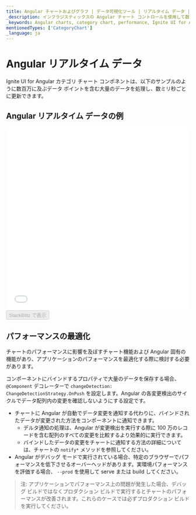 ```yaml
---
title: Angular チャートおよびグラフ | データ可視化ツール | リアルタイム データ | インフラジスティックス
_description: インフラジスティックスの Angular チャート コントロールを使用して数百万のデータ ポイントを超高速でレンダリングします。Ignite UI for Angular グラフの高パフォーマンスをお試しください!
_keywords: Angular charts, category chart, performance, Ignite UI for Angular, Infragistics, data binding, Angular チャート, カテゴリ チャート, パフォーマンス, インフラジスティックス、データ バインディング
mentionedTypes: ['CategoryChart']
_language: ja
---
```


# Angular リアルタイム データ

Ignite UI for Angular カテゴリ チャート コンポネントは、以下のサンプルのように数百万に及ぶデータ ポイントを含む大量のデータを処理し、数ミリ秒ごとに更新できます。

## Angular リアルタイム データの例

<div class="sample-container loading" style="height: 500px;">
    <iframe id="category-chart-high-frequency-iframe" align="center" src='{environment:dvDemosBaseUrl}/charts/category-chart-high-frequency' height="100%" width="100%" seamless frameBorder="0" onload="onXPlatSampleIframeContentLoaded(this);" alt="Angular リアルタイム データの例"></iframe>
</div>
<div>
    <button data-localize="stackblitz" disabled class="stackblitz-btn" data-iframe-id="category-chart-high-frequency-iframe" data-demos-base-url="{environment:dvDemosBaseUrl}">StackBlitz で表示
    </button>


</div>

<div class="divider--half"></div>

## パフォーマンスの最適化

チャートのパフォーマンスに影響を及ぼすチャート機能および Angular 固有の機能があり、アプリケーションのパフォーマンスを最適化する際に検討する必要があります。

コンポーネントにバインドするプロパティで大量のデータを保存する場合、`@Component` デコレーターで `changeDetection: ChangeDetectionStrategy.OnPush` を設定します。Angular の各変更検出のサイクルでデータ配列内の変更を確認しないようにする設定です。

-   チャートに Angular が自動でデータ変更を通知する代わりに、バインドされたデータが変更された方法をコンポーネントに通知できます。
    -   デルタ通知の処理は、Angular が変更検出を実行する際に 100 万のレコードを含む配列のすべての変更を比較するより効果的に実行できます。
    -   バインドしたデータの変更をチャートに通知する方法の詳細については、チャートの `notify*` メソッドを参照してください。
-   Angular がデバッグ モードで実行されている場合、特定のブラウザーでパフォーマンスを低下させるオーバーヘッドがあります。実環境パフォーマンスを評価する場合、 `--prod` を使用して serve または build してください。

> 注: アプリケーションでパフォーマンス上の問題が発生した場合、デバッグ ビルドではなくプロダクション ビルドで実行するとチャートのパフォーマンスが改善されます。これらのケースでは必ずプロダクション ビルドを実行してください。
